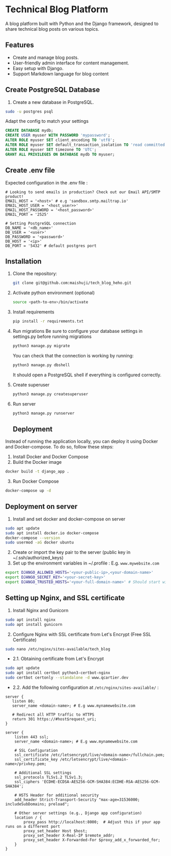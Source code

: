 # Technical Blog Platform

A blog platform built with Python and the Django framework, designed to share technical blog posts on various topics.

## Features

- Create and manage blog posts.
- User-friendly admin interface for content management.
- Easy setup with Django.
- Support Markdown language for blog content

## Create PostgreSQL Database

1. Create a new database in PostgreSQL.
```bash
sudo -u postgres psql
```

Adapt the config to match your settings
```sql
CREATE DATABASE mydb;
CREATE USER myuser WITH PASSWORD 'mypassword';
ALTER ROLE myuser SET client_encoding TO 'utf8';
ALTER ROLE myuser SET default_transaction_isolation TO 'read committed';
ALTER ROLE myuser SET timezone TO 'UTC';
GRANT ALL PRIVILEGES ON DATABASE mydb TO myuser;
```


## Create .env file
Expected configuration in the .env file :
```text
# Looking to send emails in production? Check out our Email API/SMTP product!
EMAIL_HOST = '<host>' # e.g 'sandbox.smtp.mailtrap.io'
EMAIL_HOST_USER = '<host_user>>'
EMAIL_HOST_PASSWORD = '<host_password>'
EMAIL_PORT = '2525'

# Setting PostgreSQL connection
DB_NAME = '<db_name>'
DB_USER = '<user>'
DB_PASSWORD = '<password>'
DB_HOST = '<ip>'
DB_PORT = '5432' # default postgres port
```

## Installation
 
1. Clone the repository:
   ```bash
   git clone git@github.com:maishuji/tech_blog_heho.git
   ```
2. Activate python environment (optional)
   ```bash
   source <path-to-env>/bin/activate
   ```
4. Install requirements
   ```bash
   pip install -r requirements.txt
   ```
5. Run migrations
   Be sure to configure your database settings in settings.py before running migrations
   ```bash
   python3 manage.py migrate
   ```
   You can check that the connection is working by running:
   ```bash
   python3 manage.py dbshell
   ```
   It should open a PostgreSQL shell if everything is configured correctly.
6. Create superuser
   ```bash
   python3 manage.py createsuperuser
   ```
7. Run server
   ```bash
   python3 manage.py runserver
   ```

   ## Deployment

Instead of running the application locally, you can deploy it using Docker and Docker-compose. To do so, follow these steps:

   1. Install Docker and Docker Compose
   2. Build the Docker image
   ```bash
   docker build -t django_app .
   ```
   3. Run Docker Compose
   ```bash
   docker-compose up -d
   ```

## Deployment on server

1. Install and set docker and docker-compose on server
```bash
sudo apt update
sudo apt install docker.io docker-compose
docker-compose --version
sudo usermod -aG docker ubuntu
```
2. Create or import the key pair to the server (public key in ~/.ssh/authorized_keys)
3. Set up the environment variables in ~/.profile
<your-public-ip> : E.g. `www.mywebsite.com`
```bash
export DJANGO_ALLOWED_HOSTS='<your-public-ip>,<your-domain-name>'
export DJANGO_SECRET_KEY='<your-secret-key>'
export DJANGO_TRUSTED_HOSTS='<your-full-domain-name>' # Should start with https or http
```

## Setting up Nginx, and SSL certificate

1. Install Nginx and Gunicorn
```bash
sudo apt install nginx
sudo apt install gunicorn
```
2. Configure Nginx with SSL certificate from Let's Encrypt (Free SSL Certificate)
```bash
sudo nano /etc/nginx/sites-available/tech_blog
```

   - 2.1. Obtaining certificate from Let's Encrypt

```bash
sudo apt update
sudo apt install certbot python3-certbot-nginx
sudo certbot certonly --standalone -d www.qcartier.dev
```

   - 2.2. Add the following configuration at `/etc/nginx/sites-available/` :
```text
server {
   listen 80;
   server_name <domain-name>; # E.g www.mynamewebsite.com

   # Redirect all HTTP traffic to HTTPS
   return 301 https://#host$request_uri;   
}

server {
    listen 443 ssl;
    server_name <domain-name>; # E.g www.mynamewebsite.com

    # SSL Configuration
    ssl_certificate /etc/letsencrypt/live/<domain-name>/fullchain.pem;
    ssl_certificate_key /etc/letsencrypt/live/<domain-name>/privkey.pem;

    # Additional SSL settings
    ssl_protocols TLSv1.2 TLSv1.3;
    ssl_ciphers 'ECDHE-ECDSA-AES256-GCM-SHA384:ECDHE-RSA-AES256-GCM-SHA384';

    # HSTS Header for additional security
    add_header Strict-Transport-Security "max-age=31536000; includeSubDomains; preload";

    # Other server settings (e.g., Django app configuration)
    location / {
        proxy_pass http://localhost:8000;  # Adjust this if your app runs on a different port
        proxy_set_header Host $host;
        proxy_set_header X-Real-IP $remote_addr;
        proxy_set_header X-Forwarded-For $proxy_add_x_forwarded_for;
    }
}
```
